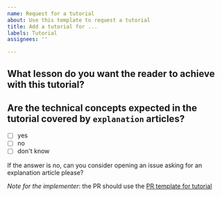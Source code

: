 ```yaml
---
name: Request for a tutorial
about: Use this template to request a tutorial
title: Add a tutorial for ...
labels: Tutorial
assignees: ''

---
```


<!-- 
Please make sure that what you need is a tutorial before submitting the issue. Consider reading  [divio's tutorial](https://documentation.divio.com/tutorials/) documentation page.
-->

## What lesson do you want the reader to achieve with this tutorial?

## Are the technical concepts expected in the tutorial covered by `explanation` articles? 

- [ ] yes
- [ ] no
- [ ] don't know

If the answer is no, can you consider opening an issue asking for an explanation article please?

_Note for the implementer_: the PR should use the [PR template for tutorial](https://github.com/gorgonia/gorgonia.github.io/blob/develop/.github/PULL_REQUEST_TEMPLATE/pull_request_tutorial_template.md)
